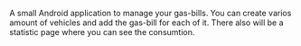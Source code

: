 A small Android application to manage your gas-bills.
You can create varios amount of vehicles and add the gas-bill for each of it.
There also will be a statistic page where you can see the consumtion.